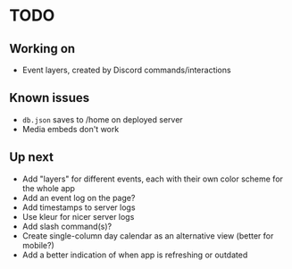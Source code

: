 # TODO

## Working on

- Event layers, created by Discord commands/interactions

## Known issues

- `db.json` saves to /home on deployed server
- Media embeds don't work

## Up next

- Add "layers" for different events, each with their own color scheme for the whole app
- Add an event log on the page?
- Add timestamps to server logs
- Use kleur for nicer server logs
- Add slash command(s)?
- Create single-column day calendar as an alternative view (better for mobile?)
- Add a better indication of when app is refreshing or outdated
